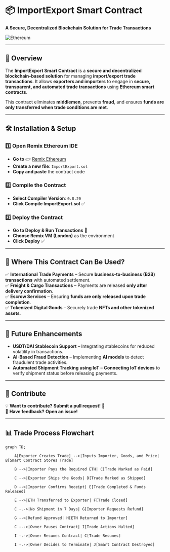 # 📦 ImportExport Smart Contract  

**A Secure, Decentralized Blockchain Solution for Trade Transactions**  

![Ethereum](https://upload.wikimedia.org/wikipedia/commons/0/05/Ethereum_logo_2014.svg)  

---

## 📌 Overview  
The **ImportExport Smart Contract** is a **secure and decentralized blockchain-based solution** for managing **import/export trade transactions**. It allows **exporters and importers** to engage in **secure, transparent, and automated trade transactions** using **Ethereum smart contracts**.  

This contract eliminates **middlemen**, prevents **fraud**, and ensures **funds are only transferred when trade conditions are met**.  

---

## 🛠 Installation & Setup  

### 1️⃣ **Open Remix Ethereum IDE**  
- **Go to** 👉 [Remix Ethereum](https://remix.ethereum.org/)  
- **Create a new file**: `ImportExport.sol`  
- **Copy and paste** the contract code  

### 2️⃣ **Compile the Contract**  
- **Select Compiler Version**: `0.8.20`  
- **Click Compile ImportExport.sol** ✅  

### 3️⃣ **Deploy the Contract**  
- **Go to Deploy & Run Transactions** 🚀  
- **Choose Remix VM (London)** as the environment  
- **Click Deploy** ✅  

---
## 📌 Where This Contract Can Be Used?  

✅ **International Trade Payments** – Secure **business-to-business (B2B) transactions** with automated settlement.  
✅ **Freight & Cargo Transactions** – Payments are released **only after delivery confirmation**.  
✅ **Escrow Services** – Ensuring **funds are only released upon trade completion**.  
✅ **Tokenized Digital Goods** – Securely trade **NFTs and other tokenized assets**.  

---

## 📢 Future Enhancements  

- **USDT/DAI Stablecoin Support** – Integrating stablecoins for reduced volatility in transactions.  
- **AI-Based Fraud Detection** – Implementing **AI models** to detect fraudulent trade activities.  
- **Automated Shipment Tracking using IoT** – **Connecting IoT devices** to verify shipment status before releasing payments.  

---

## 🔗 Contribute  

💡 **Want to contribute?** **Submit a pull request!** 🚀  
📩 **Have feedback?** **Open an issue!**  

---




## 📊 Trade Process Flowchart

```mermaid
graph TD;
    
    A[Exporter Creates Trade] -->|Inputs Importer, Goods, and Price| B[Smart Contract Stores Trade]
    
    B -->|Importer Pays the Required ETH| C[Trade Marked as Paid]
    
    C -->|Exporter Ships the Goods| D[Trade Marked as Shipped]
    
    D -->|Importer Confirms Receipt| E[Trade Completed & Funds Released]
    
    E -->|ETH Transferred to Exporter| F[Trade Closed]
    
    C -.->|No Shipment in 7 Days| G[Importer Requests Refund]
    
    G -->|Refund Approved| H[ETH Returned to Importer]

    C -.->|Owner Pauses Contract| I[Trade Actions Halted]
    
    I -.->|Owner Resumes Contract| C[Trade Resumes]

    I -.->|Owner Decides to Terminate| J[Smart Contract Destroyed]
  


